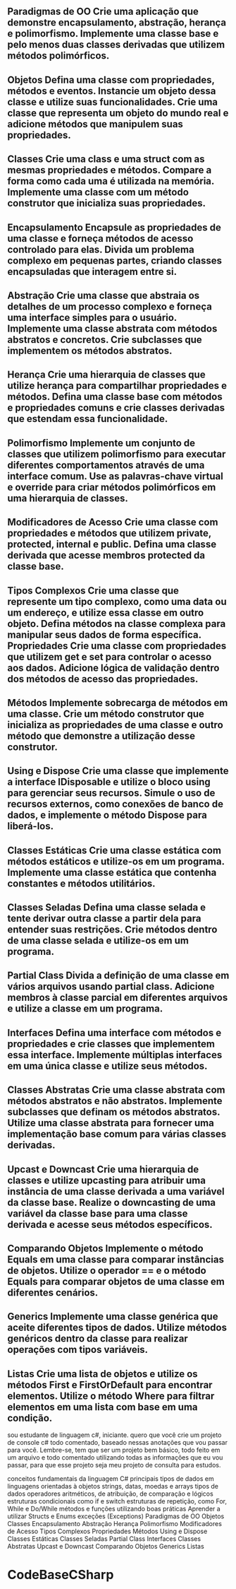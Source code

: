 Paradigmas de OO
Crie uma aplicação que demonstre encapsulamento, abstração, herança e polimorfismo.
Implemente uma classe base e pelo menos duas classes derivadas que utilizem métodos polimórficos.
-----------------------------------------------------------------------------------------------------------

Objetos
Defina uma classe com propriedades, métodos e eventos. Instancie um objeto dessa classe e utilize suas funcionalidades.
Crie uma classe que representa um objeto do mundo real e adicione métodos que manipulem suas propriedades.
-----------------------------------------------------------------------------------------------------------

Classes
Crie uma class e uma struct com as mesmas propriedades e métodos. Compare a forma como cada uma é utilizada na memória.
Implemente uma classe com um método construtor que inicializa suas propriedades.
-----------------------------------------------------------------------------------------------------------

Encapsulamento
Encapsule as propriedades de uma classe e forneça métodos de acesso controlado para elas.
Divida um problema complexo em pequenas partes, criando classes encapsuladas que interagem entre si.
-----------------------------------------------------------------------------------------------------------

Abstração
Crie uma classe que abstraia os detalhes de um processo complexo e forneça uma interface simples para o usuário.
Implemente uma classe abstrata com métodos abstratos e concretos. Crie subclasses que implementem os métodos abstratos.
-----------------------------------------------------------------------------------------------------------

Herança
Crie uma hierarquia de classes que utilize herança para compartilhar propriedades e métodos.
Defina uma classe base com métodos e propriedades comuns e crie classes derivadas que estendam essa funcionalidade.
-----------------------------------------------------------------------------------------------------------

Polimorfismo
Implemente um conjunto de classes que utilizem polimorfismo para executar diferentes comportamentos através de uma interface comum.
Use as palavras-chave virtual e override para criar métodos polimórficos em uma hierarquia de classes.
-----------------------------------------------------------------------------------------------------------

Modificadores de Acesso
Crie uma classe com propriedades e métodos que utilizem private, protected, internal e public.
Defina uma classe derivada que acesse membros protected da classe base.
-----------------------------------------------------------------------------------------------------------

Tipos Complexos
Crie uma classe que represente um tipo complexo, como uma data ou um endereço, e utilize essa classe em outro objeto.
Defina métodos na classe complexa para manipular seus dados de forma específica.
Propriedades
Crie uma classe com propriedades que utilizem get e set para controlar o acesso aos dados.
Adicione lógica de validação dentro dos métodos de acesso das propriedades.
-----------------------------------------------------------------------------------------------------------

Métodos
Implemente sobrecarga de métodos em uma classe.
Crie um método construtor que inicializa as propriedades de uma classe e outro método que demonstre a utilização desse construtor.
-----------------------------------------------------------------------------------------------------------

Using e Dispose
Crie uma classe que implemente a interface IDisposable e utilize o bloco using para gerenciar seus recursos.
Simule o uso de recursos externos, como conexões de banco de dados, e implemente o método Dispose para liberá-los.
-----------------------------------------------------------------------------------------------------------

Classes Estáticas
Crie uma classe estática com métodos estáticos e utilize-os em um programa.
Implemente uma classe estática que contenha constantes e métodos utilitários.
-----------------------------------------------------------------------------------------------------------

Classes Seladas
Defina uma classe selada e tente derivar outra classe a partir dela para entender suas restrições.
Crie métodos dentro de uma classe selada e utilize-os em um programa.
-----------------------------------------------------------------------------------------------------------

Partial Class
Divida a definição de uma classe em vários arquivos usando partial class.
Adicione membros à classe parcial em diferentes arquivos e utilize a classe em um programa.
-----------------------------------------------------------------------------------------------------------

Interfaces
Defina uma interface com métodos e propriedades e crie classes que implementem essa interface.
Implemente múltiplas interfaces em uma única classe e utilize seus métodos.
-----------------------------------------------------------------------------------------------------------

Classes Abstratas
Crie uma classe abstrata com métodos abstratos e não abstratos. Implemente subclasses que definam os métodos abstratos.
Utilize uma classe abstrata para fornecer uma implementação base comum para várias classes derivadas.
-----------------------------------------------------------------------------------------------------------

Upcast e Downcast
Crie uma hierarquia de classes e utilize upcasting para atribuir uma instância de uma classe derivada a uma variável da classe base.
Realize o downcasting de uma variável da classe base para uma classe derivada e acesse seus métodos específicos.
-----------------------------------------------------------------------------------------------------------

Comparando Objetos
Implemente o método Equals em uma classe para comparar instâncias de objetos.
Utilize o operador == e o método Equals para comparar objetos de uma classe em diferentes cenários.
-----------------------------------------------------------------------------------------------------------

Generics
Implemente uma classe genérica que aceite diferentes tipos de dados.
Utilize métodos genéricos dentro da classe para realizar operações com tipos variáveis.
-----------------------------------------------------------------------------------------------------------

Listas
Crie uma lista de objetos e utilize os métodos First e FirstOrDefault para encontrar elementos.
Utilize o método Where para filtrar elementos em uma lista com base em uma condição.
-----------------------------------------------------------------------------------------------------------


sou estudante de linguagem c#, iniciante. quero que você crie um projeto de console c# todo comentado, baseado nessas anotações que vou passar para você. Lembre-se, tem que ser um projeto bem básico, todo feito em um arquivo e todo comentado utilizando todas as informações que eu vou passar, para que esse projeto seja meu projeto de consulta para estudos.

conceitos fundamentais da linguagem C#
principais tipos de dados em linguagens orientadas à objetos
strings, datas, moedas e arrays
tipos de dados
operadores aritméticos, de atribuição, de comparação e lógicos
estruturas condicionais como if e switch
estruturas de repetição, como For, While e Do/While
métodos e funções utilizando boas práticas
Aprender a utilizar Structs e Enums
exceções (Exceptions)
Paradigmas de OO
Objetos
Classes
Encapsulamento
Abstração
Herança
Polimorfismo
Modificadores de Acesso
Tipos Complexos
Propriedades
Métodos
Using e Dispose
Classes Estáticas
Classes Seladas
Partial Class
Interfaces
Classes Abstratas
Upcast e Downcast
Comparando Objetos
Generics
Listas
# CodeBaseCSharp
